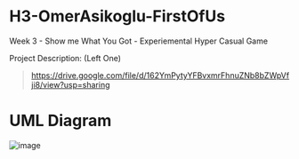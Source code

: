 # H3-OmerAsikoglu-FirstOfUs
Week 3 - Show me What You Got - Experiemental Hyper Casual Game

Project Description: (Left One)
> https://drive.google.com/file/d/162YmPytyYFBvxmrFhnuZNb8bZWpVfji8/view?usp=sharing

# UML Diagram 

![image](https://drive.google.com/uc?export=view&id=1J3mos5ZwOrWAdCTikblYMGXbBQcwvitV)
